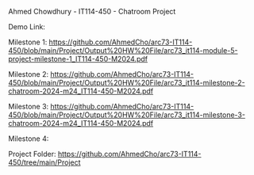 Ahmed Chowdhury - IT114-450 - Chatroom Project

Demo Link:

Milestone 1: https://github.com/AhmedCho/arc73-IT114-450/blob/main/Project/Output%20HW%20File/arc73_it114-module-5-project-milestone-1_IT114-450-M2024.pdf

Milestone 2: https://github.com/AhmedCho/arc73-IT114-450/blob/main/Project/Output%20HW%20File/arc73_it114-milestone-2-chatroom-2024-m24_IT114-450-M2024.pdf

Milestone 3: https://github.com/AhmedCho/arc73-IT114-450/blob/main/Project/Output%20HW%20File/arc73_it114-milestone-3-chatroom-2024-m24_IT114-450-M2024.pdf

Milestone 4:

Project Folder: https://github.com/AhmedCho/arc73-IT114-450/tree/main/Project
